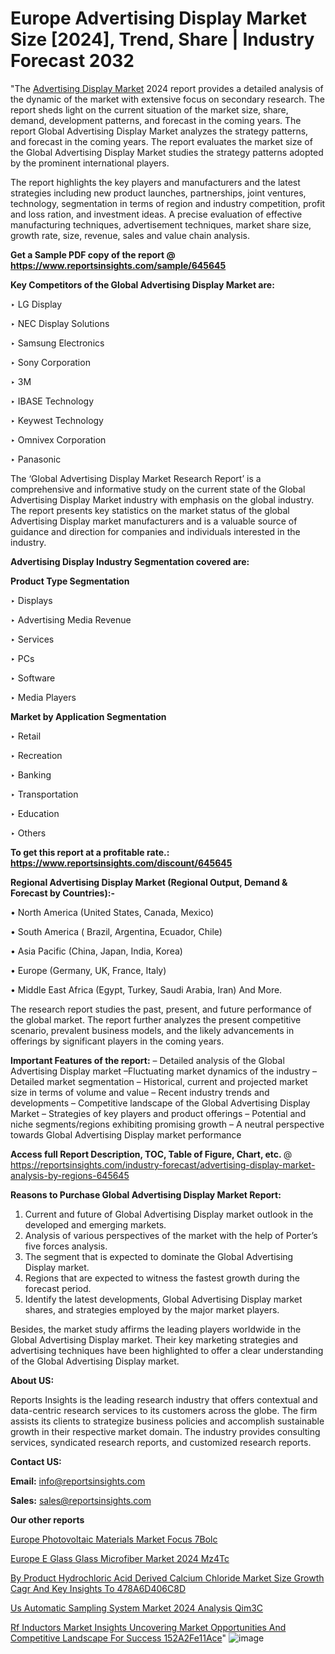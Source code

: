 # Europe Advertising Display Market Size [2024], Trend, Share | Industry Forecast 2032

"The <a href=https://www.reportsinsights.com/sample/645645>Advertising Display Market</a> 2024 report provides a detailed analysis of the dynamic of the market with extensive focus on secondary research. The report sheds light on the current situation of the market size, share, demand, development patterns, and forecast in the coming years. The report Global Advertising Display Market analyzes the strategy patterns, and forecast in the coming years. The report evaluates the market size of the Global Advertising Display Market studies the strategy patterns adopted by the prominent international players.

The report highlights the key players and manufacturers and the latest strategies including new product launches, partnerships, joint ventures, technology, segmentation in terms of region and industry competition, profit and loss ration, and investment ideas. A precise evaluation of effective manufacturing techniques, advertisement techniques, market share size, growth rate, size, revenue, sales and value chain analysis.

<strong>Get a Sample PDF copy of the report @ <a href=https://www.reportsinsights.com/sample/645645 style=color:#0000ff;>https://www.reportsinsights.com/sample/645645</a></strong>

<strong>Key Competitors of the Global Advertising Display Market are:</strong>

‣ LG Display

‣ NEC Display Solutions

‣ Samsung Electronics

‣ Sony Corporation

‣ 3M

‣ IBASE Technology

‣ Keywest Technology

‣ Omnivex Corporation

‣ Panasonic

The ‘Global Advertising Display Market Research Report’ is a comprehensive and informative study on the current state of the Global Advertising Display Market industry with emphasis on the global industry. The report presents key statistics on the market status of the global Advertising Display market manufacturers and is a valuable source of guidance and direction for companies and individuals interested in the industry.

<strong>Advertising Display Industry Segmentation covered are:</strong>

<strong>Product Type Segmentation</strong>

‣ Displays

‣ Advertising Media Revenue

‣ Services

‣ PCs

‣ Software

‣ Media Players

<strong>Market by Application Segmentation</strong>

‣ Retail

‣ Recreation

‣ Banking

‣ Transportation

‣ Education

‣ Others

<strong>To get this report at a profitable rate.: <a href=https://www.reportsinsights.com/discount/645645 style=color:#0000ff;>https://www.reportsinsights.com/discount/645645</a></strong>

<strong>Regional Advertising Display Market (Regional Output, Demand &amp; Forecast by Countries):-</strong>

• North America (United States, Canada, Mexico)

• South America ( Brazil, Argentina, Ecuador, Chile)

• Asia Pacific (China, Japan, India, Korea)

• Europe (Germany, UK, France, Italy)

• Middle East Africa (Egypt, Turkey, Saudi Arabia, Iran) And More.

The research report studies the past, present, and future performance of the global market. The report further analyzes the present competitive scenario, prevalent business models, and the likely advancements in offerings by significant players in the coming years.

<strong>Important Features of the report:</strong>
– Detailed analysis of the Global Advertising Display market
–Fluctuating market dynamics of the industry
–Detailed market segmentation
– Historical, current and projected market size in terms of volume and value
– Recent industry trends and developments
– Competitive landscape of the Global Advertising Display Market
– Strategies of key players and product offerings
– Potential and niche segments/regions exhibiting promising growth
– A neutral perspective towards Global Advertising Display market performance

<strong>Access full Report Description, TOC, Table of Figure, Chart, etc. </strong>@   <a href=https://reportsinsights.com/industry-forecast/advertising-display-market-analysis-by-regions-645645 style=color:#0000ff;>https://reportsinsights.com/industry-forecast/advertising-display-market-analysis-by-regions-645645</a>

<strong>Reasons to Purchase Global Advertising Display Market Report:</strong>
1. Current and future of Global Advertising Display market outlook in the developed and emerging markets.
2. Analysis of various perspectives of the market with the help of Porter’s five forces analysis.
3. The segment that is expected to dominate the Global Advertising Display market.
4. Regions that are expected to witness the fastest growth during the forecast period.
5. Identify the latest developments, Global Advertising Display market shares, and strategies employed by the major market players.

Besides, the market study affirms the leading players worldwide in the Global Advertising Display market. Their key marketing strategies and advertising techniques have been highlighted to offer a clear understanding of the Global Advertising Display market.

<strong><strong>About US</strong>:</strong>

Reports Insights is the leading research industry that offers contextual and data-centric research services to its customers across the globe. The firm assists its clients to strategize business policies and accomplish sustainable growth in their respective market domain. The industry provides consulting services, syndicated research reports, and customized research reports.

<strong>Contact US:</strong>

<p class=><b>Email:</b> <a href=mailto:info@reportsinsights.com>info@reportsinsights.com</a></p>
<p class=><b>Sales:</b> <a href=mailto:sales@reportsinsights.com>sales@reportsinsights.com</a></p>

<strong>Our other reports</strong>

<a href=https://www.linkedin.com/pulse/europe-photovoltaic-materials-market-focus-7bolc/>Europe Photovoltaic Materials Market Focus 7Bolc</a>

<a href=https://www.linkedin.com/pulse/europe-e-glass-glass-microfiber-market-2024-mz4tc/>Europe E Glass Glass Microfiber Market 2024 Mz4Tc</a>

<a href=https://medium.com/@ranediksha451/by-product-hydrochloric-acid-derived-calcium-chloride-market-size-growth-cagr-and-key-insights-to-478a6d406c8d>By Product Hydrochloric Acid Derived Calcium Chloride Market Size Growth Cagr And Key Insights To 478A6D406C8D</a>

<a href=https://www.linkedin.com/pulse/us-automatic-sampling-system-market-2024-analysis-qim3c/>Us Automatic Sampling System Market 2024 Analysis Qim3C</a>

<a href=https://medium.com/@ruchikakadam73/rf-inductors-market-insights-uncovering-market-opportunities-and-competitive-landscape-for-success-152a2fe11ace>Rf Inductors Market Insights Uncovering Market Opportunities And Competitive Landscape For Success 152A2Fe11Ace</a>"
![image](https://github.com/Jaayaachit/RIMarket/assets/158452289/230d138f-e22e-40e3-b5cc-82ab52c77940)
